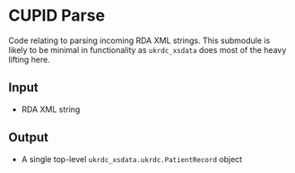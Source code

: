 # CUPID Parse

Code relating to parsing incoming RDA XML strings. This submodule is likely to be minimal in functionality as `ukrdc_xsdata` does most of the heavy lifting here.

## Input

- RDA XML string

## Output

- A single top-level `ukrdc_xsdata.ukrdc.PatientRecord` object
